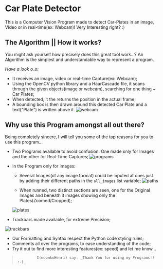# Car Plate Detector
This is a Computer Vision Program made to detect Car-Plates in an image, Video or in real-time(ex: Webcam)!
Very Interesting right? :)

## The Algorithm || How it works?  
You might ask yourself how precisely does this great tool work...?
An Algorithm is the simplest and understandable way to represent a program.

*Have a look o_o:*

 - It receives an image, video or real-time Capture(ex: Webcam);
- Using the OpenCV python library and a HaarCascade file, it scans through the given objects(image or webcam), searching for one thing ~ Car Plates;
- When detected, it the returns the position in the actual frame;
- A bounding box is then drawn around this detected Car Plate and a text("Plate") is written above it.
![webcam](https://user-images.githubusercontent.com/98978078/154958272-09eef7c9-4971-4d93-b262-2dd5743061ef.png)


## Why use this Program amongst all out there?
Being completely sincere, I will tell you some of the top reasons for you to use this program...

 - Two Programs available to avoid confusion: One made only for Images and the other for Real-Time Captures;
 ![programs](https://user-images.githubusercontent.com/98978078/154950670-b24e2341-a307-4521-ad00-4e5ea82208fb.png)

 - In the Program only for images:
	 - Several Images(of any image format) could be inputed at ones just by
   adding their different paths in the `all_images` list variable;
   ![paths](https://user-images.githubusercontent.com/98978078/154949651-5ed7251a-eebc-4662-8cb9-3fb54084c5fa.png)

    - When runned, two distinct sections are seen, one for the Original Images and beneath it images showing only the Plates(Zoomed/Cropped);
    
    ![plates](https://user-images.githubusercontent.com/98978078/154949619-0154ea29-9030-4700-bf62-f1ab322e2e44.png)

 - Trackbars made available, for extreme Precision;
 
 ![trackbars](https://user-images.githubusercontent.com/98978078/154949507-c5c85173-8120-4171-839b-4347669db128.png)
 - Our Formatting and Syntax respect the Python code styling rules;
 - Comments all over the programs, to ease understanding of the code;
 - Try it out to find more interesting features(ex: speed) and let me know...



>              I(ndonkoHenri) say: _Thank You for using my Programs!! :-)_


